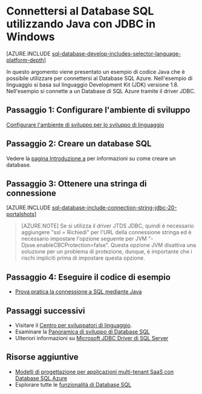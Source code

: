 <properties
    pageTitle="Connettersi al Database SQL utilizzando Java con JDBC in Windows | Microsoft Azure"
    description="Presenta un esempio di codice Java che è possibile utilizzare per connettersi al Database SQL Azure. Nell'esempio vengono utilizzati JDBC e viene eseguita in un computer client di Windows."
    services="sql-database"
    documentationCenter=""
    authors="LuisBosquez"
    manager="jhubbard"
    editor="genemi"/>


<tags
    ms.service="sql-database"
    ms.workload="drivers"
    ms.tgt_pltfrm="na"
    ms.devlang="java"
    ms.topic="article"
    ms.date="10/03/2016"
    ms.author="lbosq"/>


# <a name="connect-to-sql-database-by-using-java-with-jdbc-on-windows"></a>Connettersi al Database SQL utilizzando Java con JDBC in Windows


[AZURE.INCLUDE [sql-database-develop-includes-selector-language-platform-depth](../../includes/sql-database-develop-includes-selector-language-platform-depth.md)] 


In questo argomento viene presentato un esempio di codice Java che è possibile utilizzare per connettersi al Database SQL Azure. Nell'esempio di linguaggio si basa sul linguaggio Development Kit (JDK) versione 1.8. Nell'esempio si connette a un Database di SQL Azure tramite il driver JDBC.

## <a name="step-1--configure-development-environment"></a>Passaggio 1: Configurare l'ambiente di sviluppo

[Configurare l'ambiente di sviluppo per lo sviluppo di linguaggio](https://msdn.microsoft.com/library/mt720658.aspx)

## <a name="step-2-create-a-sql-database"></a>Passaggio 2: Creare un database SQL

Vedere la [pagina Introduzione a](sql-database-get-started.md) per informazioni su come creare un database.  

## <a name="step-3-get-connection-string"></a>Passaggio 3: Ottenere una stringa di connessione

[AZURE.INCLUDE [sql-database-include-connection-string-jdbc-20-portalshots](../../includes/sql-database-include-connection-string-jdbc-20-portalshots.md)]

> [AZURE.NOTE] Se si utilizza il driver JTDS JDBC, quindi è necessario aggiungere "ssl = Richiedi" per l'URL della connessione stringa ed è necessario impostare l'opzione seguente per JVM "-Djsse.enableCBCProtection=false". Questa opzione JVM disattiva una soluzione per un problema di protezione, dunque, è importante che i rischi impliciti prima di impostare questa opzione.

## <a name="step-4-run-sample-code"></a>Passaggio 4: Eseguire il codice di esempio

* [Prova pratica la connessione a SQL mediante Java](https://msdn.microsoft.com/library/mt720656.aspx)

## <a name="next-steps"></a>Passaggi successivi

* Visitare il [Centro per sviluppatori di linguaggio](/develop/java/).
* Esaminare la [Panoramica di sviluppo di Database SQL](sql-database-develop-overview.md)
* Ulteriori informazioni su [Microsoft JDBC Driver di SQL Server](https://msdn.microsoft.com/library/mt484311.aspx)

## <a name="additional-resources"></a>Risorse aggiuntive 

* [Modelli di progettazione per applicazioni multi-tenant SaaS con Database SQL Azure](sql-database-design-patterns-multi-tenancy-saas-applications.md)
* Esplorare tutte le [funzionalità di Database SQL](https://azure.microsoft.com/services/sql-database/)

